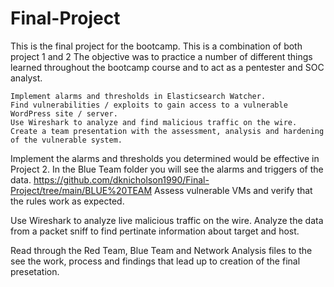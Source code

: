 # Final-Project
This is the final project for the bootcamp. This is a combination of both project 1 and 2
The objective was to practice a number of different things learned throughout the bootcamp course and to act as a pentester and SOC analyst.

    Implement alarms and thresholds in Elasticsearch Watcher.
    Find vulnerabilities / exploits to gain access to a vulnerable WordPress site / server.
    Use Wireshark to analyze and find malicious traffic on the wire.
    Create a team presentation with the assessment, analysis and hardening of the vulnerable system.
Implement the alarms and thresholds you determined would be effective in Project 2. In the Blue Team folder you will see the alarms and triggers of the data. 
https://github.com/dknicholson1990/Final-Project/tree/main/BLUE%20TEAM
Assess vulnerable VMs and verify that the rules work as expected.

Use Wireshark to analyze live malicious traffic on the wire. Analyze the data from a packet sniff to find pertinate information about target and host.

Read through the Red Team, Blue Team and Network Analysis files to the see the work, process and findings that lead up to creation of the final presetation.
